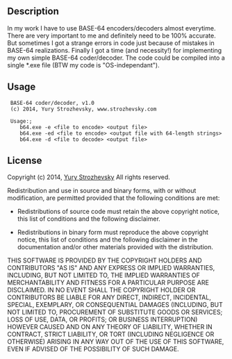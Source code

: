 ## Description

In my work I have to use BASE-64 encoders/decoders almost everytime. There are very important to me and definitely need to be 100% accurate. But sometimes I got a strange errors in code just because of mistakes in BASE-64 realizations. Finally I got a time (and necessity!) for implementing my own simple BASE-64 coder/decoder. The code could be compiled into a single *.exe file (BTW my code is "OS-independant").

## Usage
```
 BASE-64 coder/decoder, v1.0
 (c) 2014, Yury Strozhevsky, www.strozhevsky.com
 
 Usage:;
 	b64.exe -e <file to encode> <output file>
 	b64.exe -ed <file to encode> <output file with 64-length strings>
 	b64.exe -d <file to decode> <output file>
```

## License

Copyright (c) 2014, [Yury Strozhevsky](http://www.strozhevsky.com)
All rights reserved.

Redistribution and use in source and binary forms, with or without
modification, are permitted provided that the following conditions are met:

* Redistributions of source code must retain the above copyright notice, this
  list of conditions and the following disclaimer.

* Redistributions in binary form must reproduce the above copyright notice,
  this list of conditions and the following disclaimer in the documentation
  and/or other materials provided with the distribution.

THIS SOFTWARE IS PROVIDED BY THE COPYRIGHT HOLDERS AND CONTRIBUTORS "AS IS"
AND ANY EXPRESS OR IMPLIED WARRANTIES, INCLUDING, BUT NOT LIMITED TO, THE
IMPLIED WARRANTIES OF MERCHANTABILITY AND FITNESS FOR A PARTICULAR PURPOSE ARE
DISCLAIMED. IN NO EVENT SHALL THE COPYRIGHT HOLDER OR CONTRIBUTORS BE LIABLE
FOR ANY DIRECT, INDIRECT, INCIDENTAL, SPECIAL, EXEMPLARY, OR CONSEQUENTIAL
DAMAGES (INCLUDING, BUT NOT LIMITED TO, PROCUREMENT OF SUBSTITUTE GOODS OR
SERVICES; LOSS OF USE, DATA, OR PROFITS; OR BUSINESS INTERRUPTION) HOWEVER
CAUSED AND ON ANY THEORY OF LIABILITY, WHETHER IN CONTRACT, STRICT LIABILITY,
OR TORT (INCLUDING NEGLIGENCE OR OTHERWISE) ARISING IN ANY WAY OUT OF THE USE
OF THIS SOFTWARE, EVEN IF ADVISED OF THE POSSIBILITY OF SUCH DAMAGE.